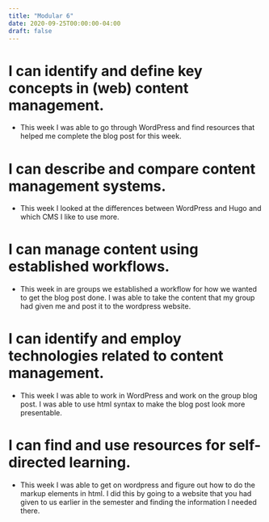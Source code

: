 ```yaml
---
title: "Modular 6"
date: 2020-09-25T00:00:00-04:00
draft: false
--- 
```


I can identify and define key concepts in (web) content management.
====================================================

* This week I was able to go through WordPress and find resources that helped me complete the blog post for this week.  

I can describe and compare content management systems.
=============================================

* This week I looked at the differences between WordPress and Hugo and which CMS I like to use more. 

I can manage content using established workflows.
======================================

* This week in are groups we established a workflow for how we wanted to get the blog post done. I was able to take the content that my group had given me and post it to the wordpress website. 

I can identify and employ technologies related to content management.
======================================================

* This week I was able to work in WordPress and work on the group blog post. I was able to use html syntax to make the blog post look more presentable. 
         
I can find and use resources for self-directed learning.
=========================================

* This week I was able to get on wordpress and figure out how to do the markup elements in html. I did this  by going to a website that you had given to us earlier in the semester and finding the information I needed there. 
